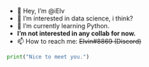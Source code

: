 - 👋 Hey, I’m @iElv
- 🧠 I’m interested in data science, i think?
- 🐍 I’m currently learning Python.
- **I’m not interested in any collab for now.**
- 📫 How to reach me: ~~Elvin#8869 (Discord)~~

```py
print("Nice to meet you.")
```

<!---
iElv/iElv is a ✨ special ✨ repository because its `README.md` (this file) appears on your GitHub profile.
You can click the Preview link to take a look at your changes.
--->
